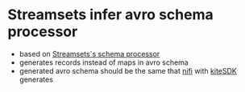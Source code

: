 # Streamsets infer avro schema processor
* based on [Streamsets`s schema processor](https://github.com/streamsets/datacollector)
* generates records instead of maps in avro schema
* generated avro schema should be the same that [nifi](https://nifi.apache.org/docs/nifi-docs/components/org.apache.nifi/nifi-kite-nar/1.7.1/org.apache.nifi.processors.kite.InferAvroSchema/index.html) with [kiteSDK](https://github.com/kite-sdk/kite/blob/1070ff9bc17b4db684e6a2962749a1dbb83d1d18/kite-data/kite-data-core/src/main/java/org/kitesdk/data/spi/JsonUtil.java#L539) generates